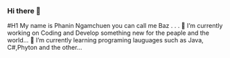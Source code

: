 ### Hi there 👋
#H1 My name is Phanin Ngamchuen you can call me Baz
.
.
.
🔭 I’m currently working on Coding and Develop something new for the peaple and the world...
🌱 I’m currently learning programing lauguages such as Java, C#,Phyton  and the other...


<!--
**ZibomiN/ZibomIN** is a ✨ _special_ ✨ repository because its `README.md` (this file) appears on your GitHub profile.

Here are some ideas to get you started:

- My name is Phanin Ngamchuen you can call me Baz
🔭 I’m currently working on Coding and Develop something
- 🌱 I’m currently learning ...
- 👯 I’m looking to collaborate on ...
- 🤔 I’m looking for help with ...
- 💬 Ask me about ...
- 📫 How to reach me: ...
- 😄 Pronouns: ...
- ⚡ Fun fact: ...
-->
